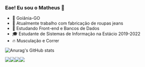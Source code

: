### Eae! Eu sou o Matheus 👋

- 📍 Goiânia-GO
- 🔭 Atualmente trabalho com fabricação de roupas jeans
- 🌱 Estudando Front-end e Bancos de Dados
- 🎓 Estudante de Sistemas de Informação na Estácio 2019-2022
- 🔥 Musculação e Correr

![Anurag's GitHub stats](https://github-readme-stats.vercel.app/api?username=kmatheus&show_icons=true&theme=merko)

<div>
  <a href="kmathews.blaze@gmail.com"><img src="https://img.shields.io/badge/Gmail-D14836?style=for-the-badge&logo=gmail&logoColor=white" target="_blank></a>
  <a href=""><img src="https://img.shields.io/badge/Facebook-1877F2?style=for-the-badge&logo=facebook&logoColor=white" target="_blank></a>
  <a href=""><img src="https://img.shields.io/badge/Instagram-E4405F?style=for-the-badge&logo=instagram&logoColor=white" target="_blank></a>
  <a href="https://www.linkedin.com/in/kelvin-matheus-90a312182/"><img src="https://img.shields.io/badge/LinkedIn-0077B5?style=for-the-badge&logo=linkedin&logoColor=white" target=></a>
</div>
